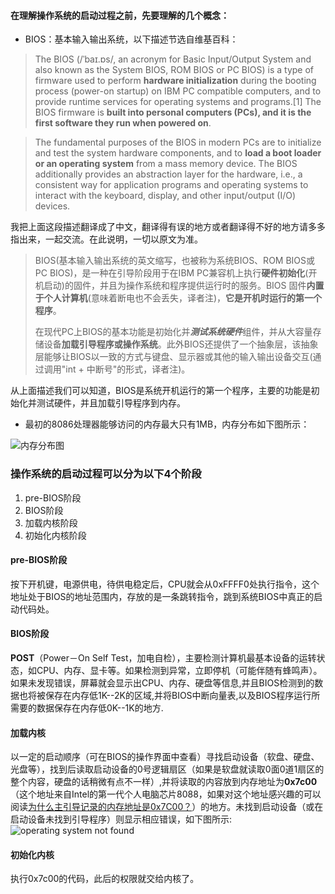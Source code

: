 #### 在理解操作系统的启动过程之前，先要理解的几个概念：
* BIOS：基本输入输出系统，以下描述节选自维基百科：

> The BIOS (/ˈbaɪ.ɒs/, an acronym for Basic Input/Output System and also known as the System BIOS, ROM BIOS or PC BIOS) is a type of firmware used to perform **hardware initialization** during the booting process (power-on startup) on IBM PC compatible computers, and to provide runtime services for operating systems and programs.[1] The BIOS firmware is **built into personal computers (PCs), and it is the first software they run when powered on**. 

> The fundamental purposes of the BIOS in modern PCs are to initialize and test the system hardware components, and to **load a boot loader or an operating system** from a mass memory device. The BIOS additionally provides an abstraction layer for the hardware, i.e., a consistent way for application programs and operating systems to interact with the keyboard, display, and other input/output (I/O) devices. 

我把上面这段描述翻译成了中文，翻译得有误的地方或者翻译得不好的地方请多多指出来，一起交流。在此说明，一切以原文为准。
> BIOS(基本输入输出系统的英文缩写，也被称为系统BIOS、ROM BIOS或PC BIOS)，是一种在引导阶段用于在IBM PC兼容机上执行**硬件初始化**(开机启动)的固件，并且为操作系统和程序提供运行时的服务。BIOS 固件**内置于个人计算机**(意味着断电也不会丢失，译者注)，**它是开机时运行的第一个程序**。
> 
> 在现代PC上BIOS的基本功能是初始化并***测试系统硬件***组件，并从大容量存储设备**加载引导程序或操作系统**。此外BIOS还提供了一个抽象层，该抽象层能够让BIOS以一致的方式与键盘、显示器或其他的输入输出设备交互(通过调用"int + 中断号"的形式，译者注)。

从上面描述我们可以知道，BIOS是系统开机运行的第一个程序，主要的功能是初始化并测试硬件，并且加载引导程序到内存。

* 最初的8086处理器能够访问的内存最大只有1MB，内存分布如下图所示：

![内存分布图](http://ohm24hviv.bkt.clouddn.com/%E5%86%85%E5%AD%98%E5%88%86%E5%B8%83%E5%9B%BE.png)

### 操作系统的启动过程可以分为以下4个阶段
1. pre-BIOS阶段
2. BIOS阶段
3. 加载内核阶段
4. 初始化内核阶段

#### pre-BIOS阶段
按下开机键，电源供电，待供电稳定后，CPU就会从0xFFFF0处执行指令，这个地址处于BIOS的地址范围内，存放的是一条跳转指令，跳到系统BIOS中真正的启动代码处。

#### BIOS阶段
**POST**（Power－On Self Test，加电自检），主要检测计算机最基本设备的运转状态，如CPU、内存、显卡等。如果检测到异常，立即停机（可能伴随有蜂鸣声）。如果未发现错误，屏幕就会显示出CPU、内存、硬盘等信息,并且BIOS检测到的数据也将被保存在内存低1K--2K的区域,并将BIOS中断向量表,以及BIOS程序运行所需要的数据保存在内存低0K--1K的地方.

#### 加载内核
以一定的启动顺序（可在BIOS的操作界面中查看）寻找启动设备（软盘、硬盘、光盘等），找到后读取启动设备的0号逻辑扇区（如果是软盘就读取0面0道1扇区的整个内容，硬盘的话稍微有点不一样）,并将读取的内容放到内存地址为**0x7c00**（这个地址来自Intel的第一代个人电脑芯片8088，如果对这个地址感兴趣的可以阅读[为什么主引导记录的内存地址是0x7C00？](http://mp.weixin.qq.com/s?src=3&timestamp=1481023872&ver=1&signature=EAJiDLQkS*R9ZeiKNJ9sNybZwSBoLkuAmSsF6ydQe3Q2SH*epMpT76Hej8*fjxqZdxzyBr1e1QsrtAPsHNV8dR-QHIG2e2wN7vrMX*iXmhThBTy8kBxjvT*4ieqMtkZd6fjndOfuPnzI-NpxxqizfcbSdw8MxJW5yO6pYcqNrMk=)）的地方。未找到启动设备（或在启动设备未找到引导程序）则显示相应错误，如下图所示:
![operating system not found](http://ohm24hviv.bkt.clouddn.com/operating-not-found.png)

#### 初始化内核
执行0x7c00的代码，此后的权限就交给内核了。
